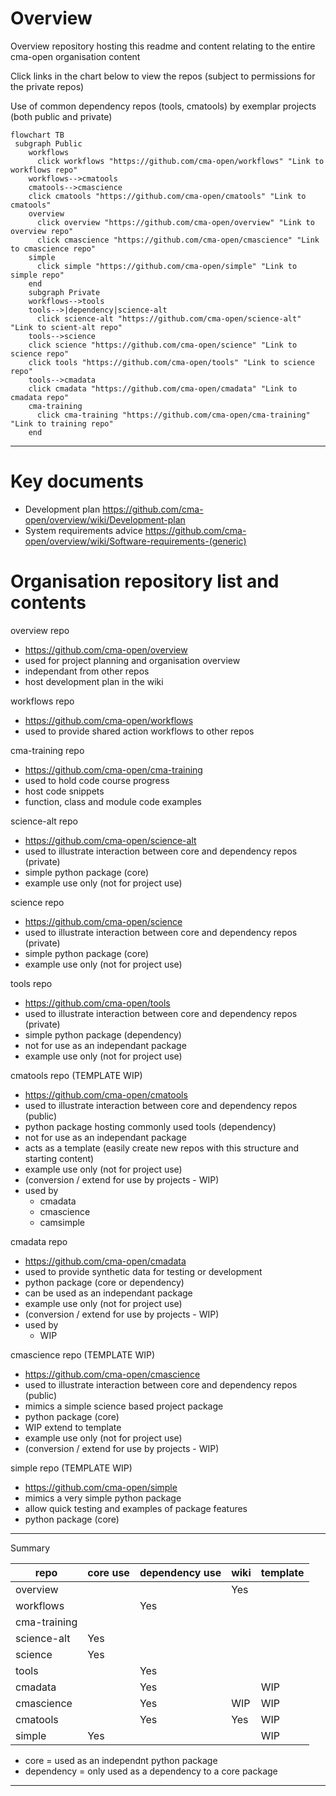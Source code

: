 # Overview

Overview repository hosting this readme and content relating to the entire cma-open organisation content

Click links in the chart below to view the repos (subject to permissions for the private repos)

Use of common dependency repos (tools, cmatools) by exemplar projects (both public and private)


```mermaid
flowchart TB
 subgraph Public
    workflows
      click workflows "https://github.com/cma-open/workflows" "Link to workflows repo"
    workflows-->cmatools
    cmatools-->cmascience
    click cmatools "https://github.com/cma-open/cmatools" "Link to cmatools"
    overview
      click overview "https://github.com/cma-open/overview" "Link to overview repo"
      click cmascience "https://github.com/cma-open/cmascience" "Link to cmascience repo"
    simple
      click simple "https://github.com/cma-open/simple" "Link to simple repo"
    end
    subgraph Private
    workflows-->tools
    tools-->|dependency|science-alt
      click science-alt "https://github.com/cma-open/science-alt" "Link to scient-alt repo"
    tools-->science
    click science "https://github.com/cma-open/science" "Link to science repo"
    click tools "https://github.com/cma-open/tools" "Link to science repo"
    tools-->cmadata
    click cmadata "https://github.com/cma-open/cmadata" "Link to cmadata repo"
    cma-training
      click cma-training "https://github.com/cma-open/cma-training" "Link to training repo"
    end
```

---

# Key documents

- Development plan https://github.com/cma-open/overview/wiki/Development-plan
- System requirements advice https://github.com/cma-open/overview/wiki/Software-requirements-(generic)

# Organisation repository list and contents

overview repo
- https://github.com/cma-open/overview
- used for project planning and organisation overview
- independant from other repos
- host development plan in the wiki

workflows repo
- https://github.com/cma-open/workflows
- used to provide shared action workflows to other repos

cma-training repo
- https://github.com/cma-open/cma-training
- used to hold code course progress
- host code snippets
- function, class and module code examples

science-alt repo
- https://github.com/cma-open/science-alt
- used to illustrate interaction between core and dependency repos (private)
- simple python package (core)
- example use only (not for project use)

science repo
- https://github.com/cma-open/science
- used to illustrate interaction between core and dependency repos (private)
- simple python package (core)
- example use only (not for project use)

tools repo
- https://github.com/cma-open/tools
- used to illustrate interaction between core and dependency repos (private)
- simple python package (dependency)
- not for use as an independant package
- example use only (not for project use)

cmatools repo (TEMPLATE WIP)
- https://github.com/cma-open/cmatools
- used to illustrate interaction between core and dependency repos (public)
- python package hosting commonly used tools (dependency)
- not for use as an independant package 
- acts as a template (easily create new repos with this structure and starting content)
- example use only (not for project use)
- (conversion / extend for use by projects - WIP)
- used by 
    - cmadata
    - cmascience
    - camsimple

cmadata repo
- https://github.com/cma-open/cmadata
- used to provide synthetic data for testing or development
- python package (core or dependency)
- can be used as an independant package
- example use only (not for project use)
- (conversion / extend for use by projects - WIP)
- used by
    - WIP 

cmascience repo (TEMPLATE WIP)
- https://github.com/cma-open/cmascience
- used to illustrate interaction between core and dependency repos (public)
- mimics a simple science based project package 
- python package (core)
- WIP extend to template
- example use only (not for project use)
- (conversion / extend for use by projects - WIP)

simple repo (TEMPLATE WIP)
- https://github.com/cma-open/simple
- mimics a very simple python package 
- allow quick testing and examples of package features
- python package (core)


---

Summary


| repo            | core use        | dependency use  | wiki            | template |
| --------------- | --------------- | --------------- | --------------- | -------  |
| overview        |                 |                 | Yes             |          |
| workflows       |                 | Yes             |                 |          |
| cma-training    |                 |                 |                 |          |
| science-alt     | Yes             |                 |                 |          |
| science         | Yes             |                 |                 |          |
| tools           |                 | Yes             |                 |          |
| cmadata         |                 | Yes             |                 |  WIP     |
| cmascience      |                 | Yes             | WIP             |  WIP     |
| cmatools        |                 | Yes             | Yes             |  WIP     |
| simple          | Yes             |                 |                 |  WIP     |


- core = used as an independnt python package
- dependency = only used as a dependency to a core package

---




